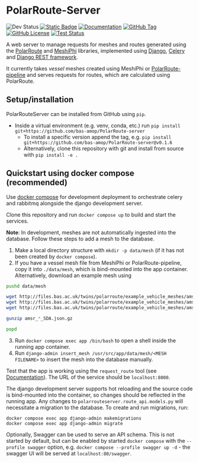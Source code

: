# PolarRoute-Server

![Dev Status](https://img.shields.io/badge/Status-Active-green)
[![Static Badge](https://img.shields.io/badge/GitHub_repo-black?logo=github)](https://github.com/bas-amop/PolarRoute-server)
[![Documentation](https://img.shields.io/badge/Documentation-blue)](https://bas-amop.github.io/PolarRoute-server/)
[![GitHub Tag](https://img.shields.io/github/v/tag/bas-amop/PolarRoute-server?filter=v*.*.*&label=latest%20release)](https://github.com/bas-amop/PolarRoute-server/tags)
[![GitHub License](https://img.shields.io/github/license/bas-amop/PolarRoute-server)](https://github.com/bas-amop/PolarRoute-server/blob/main/LICENSE)
[![Test Status](https://img.shields.io/github/actions/workflow/status/bas-amop/polarroute-server/tests.yml?branch=main&event=push&label=tests)](https://github.com/bas-amop/PolarRoute-server/actions/workflows/tests.yml)

A web server to manage requests for meshes and routes generated using the [PolarRoute](https://github.com/bas-amop/PolarRoute) and [MeshiPhi](https://github.com/bas-amop/MeshiPhi/) libraries,
implemented using [Django](https://www.djangoproject.com/), [Celery](https://docs.celeryq.dev/) and [Django REST framework](https://www.django-rest-framework.org/).

It currently takes *vessel* meshes created using MeshiPhi or [PolarRoute-pipeline](https://github.com/bas-amop/PolarRoute-pipeline) and serves requests for routes, which are calculated using PolarRoute.

## Setup/installation

PolarRouteServer can be installed from GitHub using `pip`.

+ Inside a virtual environment (e.g. venv, conda, etc.) run `pip install git+https://github.com/bas-amop/PolarRoute-server`
  + To install a specific version append the tag, e.g. `pip install git+https://github.com/bas-amop/PolarRoute-server@v0.1.6`
  + Alternatively, clone this repository with git and install from source with `pip install -e .`

## Quickstart using docker compose (recommended)

Use [docker compose](https://docs.docker.com/compose/install/) for development deployment to orchestrate celery and rabbitmq alongside the django development server.

Clone this repository and run `docker compose up` to build and start the services.

**Note**: In development, meshes are not automatically ingested into the database. Follow these steps to add a mesh to the database.

1. Make a local directory structure with `mkdir -p data/mesh` (if it has not been created by `docker compose`).
2. If you have a vessel mesh file from MeshiPhi or PolarRoute-pipeline, copy it into `./data/mesh`, which is bind-mounted into the app container. Alternatively, download an example mesh using 

  ```sh
  pushd data/mesh

  wget http://files.bas.ac.uk/twins/polarroute/example_vehicle_meshes/amsr_southern_SDA.json.gz && \
  wget http://files.bas.ac.uk/twins/polarroute/example_vehicle_meshes/amsr_central_SDA.json.gz && \
  wget http://files.bas.ac.uk/twins/polarroute/example_vehicle_meshes/amsr_northern_SDA.json.gz

  gunzip amsr_*_SDA.json.gz

  popd
  ```

3. Run `docker compose exec app /bin/bash` to open a shell inside the running app container.
4. Run `django-admin insert_mesh /usr/src/app/data/mesh/<MESH FILENAME>` to insert the mesh into the database manually.

Test that the app is working using the `request_route` tool (see [Documentation](https://bas-amop.github.io/PolarRoute-server/requesting-routes/#using-the-in-built-route-request-utility-simplest)). The URL of the service should be `localhost:8000`.

The django development server supports hot reloading and the source code is bind-mounted into the container, so changes should be reflected in the running app. Any changes to `polarrouteserver.route_api.models.py` will necessitate a migration to the database. To create and run migrations, run:

```
docker compose exec app django-admin makemigrations
docker compose exec app django-admin migrate
```

Optionally, Swagger can be used to serve an API schema. This is not started by default, but can be enabled by started `docker compose` with the `--profile swagger` option, e.g. `docker compose --profile swagger up -d` - the swagger UI will be served at `localhost:80/swagger`.
